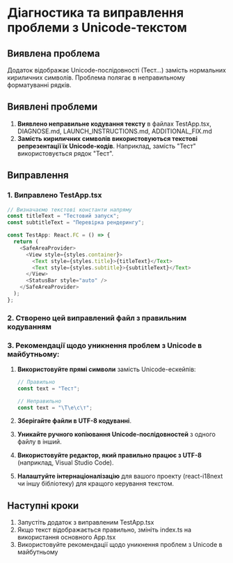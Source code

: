 # Діагностика та виправлення проблеми з Unicode-текстом

## Виявлена проблема

Додаток відображає Unicode-послідовності (Тест...) замість нормальних кириличних символів. Проблема полягає в неправильному форматуванні рядків.

## Виявлені проблеми

1. **Виявлено неправильне кодування тексту** в файлах TestApp.tsx, DIAGNOSE.md, LAUNCH_INSTRUCTIONS.md, ADDITIONAL_FIX.md
2. **Замість кириличних символів використовуються **текстові** репрезентації їх Unicode-кодів**. Наприклад, замість "Тест" використовується рядок "Тест".

## Виправлення

### 1. Виправлено TestApp.tsx

```typescript
// Визначаємо текстові константи напряму
const titleText = "Тестовий запуск";
const subtitleText = "Перевірка рендерингу";

const TestApp: React.FC = () => {
  return (
    <SafeAreaProvider>
      <View style={styles.container}>
        <Text style={styles.title}>{titleText}</Text>
        <Text style={styles.subtitle}>{subtitleText}</Text>
      </View>
      <StatusBar style="auto" />
    </SafeAreaProvider>
  );
};
```

### 2. Створено цей виправлений файл з правильним кодуванням

### 3. Рекомендації щодо уникнення проблем з Unicode в майбутньому:

1. **Використовуйте прямі символи** замість Unicode-ескейпів:
   ```typescript
   // Правильно
   const text = "Тест";
   
   // Неправильно
   const text = "\Т\е\с\т";
   ```

2. **Зберігайте файли в UTF-8 кодуванні**.

3. **Уникайте ручного копіювання Unicode-послідовностей** з одного файлу в інший.

4. **Використовуйте редактор, який правильно працює з UTF-8** (наприклад, Visual Studio Code).

5. **Налаштуйте інтернаціоналізацію** для вашого проекту (react-i18next чи іншу бібліотеку) для кращого керування текстом.

## Наступні кроки

1. Запустіть додаток з виправленим TestApp.tsx
2. Якщо текст відображається правильно, змініть index.ts на використання основного App.tsx
3. Використовуйте рекомендації щодо уникнення проблем з Unicode в майбутньому
